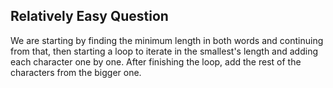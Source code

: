 ## Relatively Easy Question

We are starting by finding the minimum length in both words and continuing from that, then starting a loop to iterate in the smallest's length and adding each character one by one. After finishing the loop, add the rest of the characters from the bigger one.
